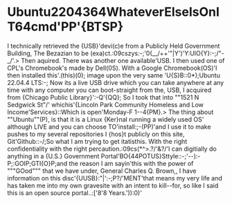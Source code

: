 # Ubuntu2204364WhateverElseIsOnIT64cmd'PP'{BTSP}
I technically retrieved the {USB}'devi(c)e from a Publicly Held Government Building, The Bezazian to be (exa)ct.:09cszys:-;'0(__/++'"|Y')'Y:UIO{Y}:-;/"-_/'.> Then aquired. There was another one available'USB. I then used one of CPL's Chromebook's made by Dell(0S). With a Google Chromebook(OS)'I then installed this'.(this)(0); image upon the very same 'U{S}B::0*);Ubuntu 22.04.4 LTS:-; Now its a live USB drive which you can take anywhere at any time with any computer you can boot-straight from the, USB, I acquired from {Chicago Public Library}':-Q'{QQ}; So I took that into ""1521 N Sedgwick St"/' whichis'{Lincoln Park Community Homeless and Low Income'Services}::Which is open'Monday-F 1--4{PM}.> The thing about ""Ubuntu""(P), is that it is a Linux {Ker}nal running a widely used OS' although LIVE and you can choose TO'install:;-(PP)'and I use it to make pushes to my several repositories I {hos}t publicly on this site, Git'Github::-/;So what I am trying to get itatisthis. With the right confidentiality with the right percaution.:09cs(*^>.?/'<t>&?/'I can digitially do anything in a {U.S.} Government Portal'BO{44POTUS}Sttyle::-;'--):-P;:GOIP;GTI{O}P;and the reason I am sayin'this with the power of """GOod""" that we have under, General Charles Q. Brown,, I have information on this disc'{UUSB}:"|':-;P?/'MENT'that means my very life and has taken me into my own gravesite with an intent to kill--for, so like I said this is an open source portal..:['8'8 Years.')):0)'
